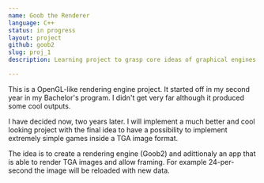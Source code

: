 ```yaml
---
name: Goob the Renderer
language: C++
status: in progress
layout: project
github: goob2
slug: proj_1
description: Learning project to grasp core ideas of graphical engines.

---
```

This is a OpenGL-like rendering engine project. It started off in my second year in my Bachelor's program. I didn't get very far although it produced some cool outputs. 

I have decided now, two years later. I will implement a much better and cool looking project with the final idea to have a possibility to implement extremely simple games inside a TGA image format.

The idea is to create a rendering engine (Goob2) and adittionaly an app that is able to render TGA images and allow framing. For example 24-per-second the image will be reloaded with new data.